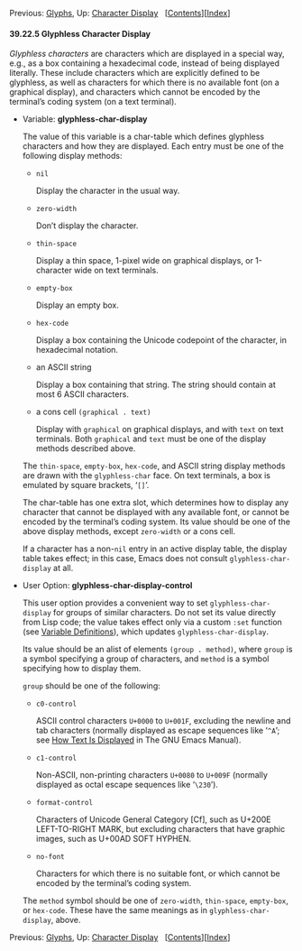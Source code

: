 <!-- This is the GNU Emacs Lisp Reference Manual
corresponding to Emacs version 27.2.

Copyright (C) 1990-1996, 1998-2021 Free Software Foundation,
Inc.

Permission is granted to copy, distribute and/or modify this document
under the terms of the GNU Free Documentation License, Version 1.3 or
any later version published by the Free Software Foundation; with the
Invariant Sections being "GNU General Public License," with the
Front-Cover Texts being "A GNU Manual," and with the Back-Cover
Texts as in (a) below.  A copy of the license is included in the
section entitled "GNU Free Documentation License."

(a) The FSF's Back-Cover Text is: "You have the freedom to copy and
modify this GNU manual.  Buying copies from the FSF supports it in
developing GNU and promoting software freedom." -->

<!-- Created by GNU Texinfo 6.7, http://www.gnu.org/software/texinfo/ -->

Previous: [Glyphs](Glyphs.html), Up: [Character Display](Character-Display.html)   \[[Contents](index.html#SEC_Contents "Table of contents")]\[[Index](Index.html "Index")]

#### 39.22.5 Glyphless Character Display

*Glyphless characters* are characters which are displayed in a special way, e.g., as a box containing a hexadecimal code, instead of being displayed literally. These include characters which are explicitly defined to be glyphless, as well as characters for which there is no available font (on a graphical display), and characters which cannot be encoded by the terminal’s coding system (on a text terminal).

*   Variable: **glyphless-char-display**

    The value of this variable is a char-table which defines glyphless characters and how they are displayed. Each entry must be one of the following display methods:

    *   `nil`

        Display the character in the usual way.

    *   `zero-width`

        Don’t display the character.

    *   `thin-space`

        Display a thin space, 1-pixel wide on graphical displays, or 1-character wide on text terminals.

    *   `empty-box`

        Display an empty box.

    *   `hex-code`

        Display a box containing the Unicode codepoint of the character, in hexadecimal notation.

    *   an ASCII string

        Display a box containing that string. The string should contain at most 6 ASCII characters.

    *   a cons cell `(graphical . text)`

        Display with `graphical` on graphical displays, and with `text` on text terminals. Both `graphical` and `text` must be one of the display methods described above.

    The `thin-space`, `empty-box`, `hex-code`, and ASCII string display methods are drawn with the `glyphless-char` face. On text terminals, a box is emulated by square brackets, ‘`[]`’.

    The char-table has one extra slot, which determines how to display any character that cannot be displayed with any available font, or cannot be encoded by the terminal’s coding system. Its value should be one of the above display methods, except `zero-width` or a cons cell.

    If a character has a non-`nil` entry in an active display table, the display table takes effect; in this case, Emacs does not consult `glyphless-char-display` at all.

<!---->

*   User Option: **glyphless-char-display-control**

    This user option provides a convenient way to set `glyphless-char-display` for groups of similar characters. Do not set its value directly from Lisp code; the value takes effect only via a custom `:set` function (see [Variable Definitions](Variable-Definitions.html)), which updates `glyphless-char-display`.

    Its value should be an alist of elements `(group . method)`, where `group` is a symbol specifying a group of characters, and `method` is a symbol specifying how to display them.

    `group` should be one of the following:

    *   `c0-control`

        ASCII control characters `U+0000` to `U+001F`, excluding the newline and tab characters (normally displayed as escape sequences like ‘`^A`’; see [How Text Is Displayed](https://www.gnu.org/software/emacs/manual/html_node/emacs/Text-Display.html#Text-Display) in The GNU Emacs Manual).

    *   `c1-control`

        Non-ASCII, non-printing characters `U+0080` to `U+009F` (normally displayed as octal escape sequences like ‘`\230`’).

    *   `format-control`

        Characters of Unicode General Category \[Cf], such as U+200E LEFT-TO-RIGHT MARK, but excluding characters that have graphic images, such as U+00AD SOFT HYPHEN.

    *   `no-font`

        Characters for which there is no suitable font, or which cannot be encoded by the terminal’s coding system.

    The `method` symbol should be one of `zero-width`, `thin-space`, `empty-box`, or `hex-code`. These have the same meanings as in `glyphless-char-display`, above.

Previous: [Glyphs](Glyphs.html), Up: [Character Display](Character-Display.html)   \[[Contents](index.html#SEC_Contents "Table of contents")]\[[Index](Index.html "Index")]
